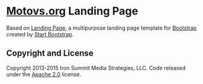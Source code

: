 # [Motovs.org](http://imotov.github.io/motovs-org/) Landing Page

Based on [Landing Page](http://startbootstrap.com/template-overviews/landing-page/), a multipurpose landing page template for [Bootstrap](http://getbootstrap.com/) created by [Start Bootstrap](http://startbootstrap.com/).

## Copyright and License

Copyright 2013-2015 Iron Summit Media Strategies, LLC. Code released under the [Apache 2.0](https://github.com/IronSummitMedia/startbootstrap-landing-page/blob/gh-pages/LICENSE) license.
